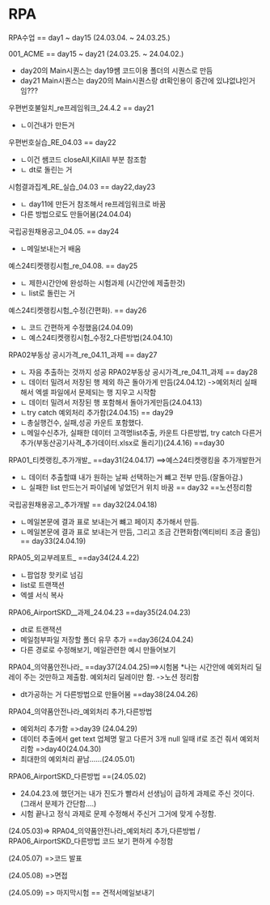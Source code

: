 # RPA

RPA수업 == day1 ~ day15  (24.03.04. ~ 24.03.25.)
         
001_ACME == day15 ~ day21  (24.03.25. ~ 24.04.02.)

* day20의 Main시퀀스는 day19썜 코드이용 폴더의 시퀀스로 만듬 
* day21 Main시퀀스는 day20의 Main시퀀스랑 dt확인용이 중간에 있냐없냐인거임???

우편번호불일치_re프레임워크_24.4.2 == day21
 * ㄴ이건내가 만든거       

우편번호실습_RE_04.03 == day22
 * ㄴ이건 쌤코드 closeAll,KillAll 부분 참조함
 *  ㄴ dt로 돌린는 거

시험결과집계_RE_실습_04.03 == day22,day23
* ㄴ day11에 만든거 참조해서 re프레임워크로 바꿈
* 다른 방법으로도 만들어봄(24.04.04)

국립공원채용공고_04.05.  ==  day24
 * ㄴ메일보내는거 배움 
 
예스24티켓랭킹시험_re_04.08. ==  day25
 * ㄴ 제한시간안에 완성하는 시험과제 (시간안에 제출한것)
 *  ㄴ list로 돌린는 거
 
예스24티켓랭킹시험_수정(간편화). ==  day26
 * ㄴ 코드 간편하게 수정했음(24.04.09)
 * ㄴ 예스24티켓랭킹시험_수정2_다른방법(24.04.10)

RPA02부동상 공시가격_re_04.11_과제 ==  day27
 * ㄴ 자음 추출하는 것까지 성공
RPA02부동상 공시가격_re_04.11_과제 == day28
* ㄴ 데이터 밀려서 저장된 행 제외 하곤 돌아가게 만듬(24.04.12) ->예외처리 실패해서 엑셀 파일에서 문제되는 행 지우고 시작함
*  ㄴ 데이터 밀려서 저장된 행 포함해서 돌아가게만듬(24.04.13)  
*   ㄴtry catch 예외처리 추가함(24.04.15)  == day29
*    ㄴ총실행건수, 실패,성공 카운트 포함했다.
*    ㄴ메일수신추가, 실패한 데이터 고객명list추출, 카운트 다른방법, try catch 다른거 추가(부동산공기사격_추가데이터.xlsx로 돌리기)(24.4.16) ==day30

RPA01_티켓랭킹_추가개발_ ==day31(24.04.17) ==>예스24티켓랭킹을 추가개발한거
 * ㄴ 데이터 추출할떄 내가 원하는 날짜 선택하는거 뺴고 전부 만듬.(잘돌아감.)
 * ㄴ 실패한 list 만드는거 파이널에 넣었던거 위치 바꿈 == day32  ==노션정리함

국립공원채용공고_추가개발  == day32(24.04.18)
 * ㄴ메일본문에 결과 표로 보내는거 뺴고 페이지 추가해서 만듬.
 *  ㄴ메일본문에 결과 표로 보내는거 만듬, 그리고 조금 간편화함(엑티비티 조금 줄임) == day33(24.04.19)

RPA05_외교부레포트_ ==day34(24.4.22)
* ㄴ팝업창 핫키로 넘김
* list로 트랜잭션
* 엑셀 서식 복사

RPA06_AirportSKD__과제_24.04.23 ==day35(24.04.23)
* dt로 트랜잭션
* 메일첨부파일 저장할 폴더 유무 추가 ==day36(24.04.24)
* 다른 경로로 수정해보기, 메일관련한 예시 만들어보기

RPA04_의약품안전나라_ ==day37(24.04.25)==>시험봄
 *나는 시간안에 예외처리 딜레이 주는 것만하고 제출함. 예외처리 딜레이만 함. ->노션 정리함
* dt가공하는 거 다른방법으로 만들어봄 ==day38(24.04.26)

RPA04_의약품안전나라_예외처리 추가,다른방법
* 예외처리 추가함  =>day39 (24.04.29)
* 데이터 추출에서 get text 업체명 말고 다른거 3개 null 일때 if로 조건 줘서 예외처리함 =>day40(24.04.30)
* 최대한의 예외처리 끝남......(24.05.01)

RPA06_AirportSKD_다른방법  ==(24.05.02)
* 24.04.23.에 했던거는 내가 진도가 빨라서 선생님이 급하게 과제로 주신 것이다.(그래서 문제가 간단함....)
* 시험 끝나고 정식 과제로 문제 수정해서 주신거 그거에 맞게 수정함.
  
(24.05.03)=> RPA04_의약품안전나라_예외처리 추가,다른방법 / RPA06_AirportSKD_다른방법 코드 보기 편하게 수정함 

(24.05.07) =>코드 발표

(24.05.08) =>면접

(24.05.09) => 마지막시험  == 견적서메일보내기


